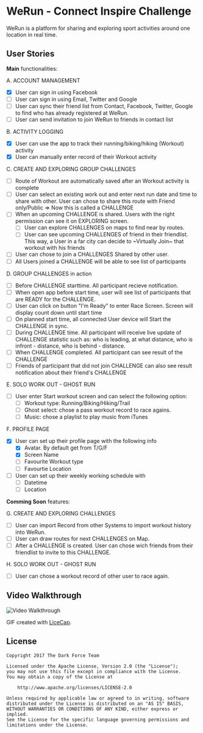# WeRun - Connect Inspire Challenge

WeRun is a platform for sharing and exploring sport activities around one location in real time.

## User Stories

**Main** functionalities:

A. ACCOUNT MANAGEMENT
- [x] User can sign in using Facebook
- [ ] User can sign in using Email, Twitter and Google
- [ ] User can sync their friend list from Contact, Facebook, Twitter, Google to find who has already registered at WeRun.
- [ ] User can send invitation to join WeRun to friends in contact list

B. ACTIVITY LOGGING
- [x] User can use the app to track their running/biking/hiking (Workout) activity
- [x] User can manually enter record of their Workout activity

C. CREATE AND EXPLORING GROUP CHALLENGES
- [ ] Route of Workout are automatically saved after an Workout activity is complete
- [ ] User can select an existing work out and enter next run date and time to share with other. User can chose to share this route with Friend only/Public => Now this is called a CHALLENGE
- [ ] When an upcoming CHALLENGE is shared. Users with the right permission can see it on EXPLORING screen.
    - [ ] User can explore CHALLENGES on maps to find near by routes.
    - [ ] User can see upcoming CHALLENGES of friend in their friendlist. This way, a User in a far city can decide to ~Virtually Join~ that workout with his friends 
- [ ] User can chose to join a CHALLENGES Shared by other user.
- [ ] All Users joined a CHALLENGE will be able to see list of participants

D. GROUP CHALLENGES in action
- [ ] Before CHALLENGE starttime. All participant recieve notification.
- [ ] When open app before start time, user will see list of participants that are READY for the CHALLENGE.
- [ ] User can click on button "I'm Ready" to enter Race Screen. Screen will display count down until start time
- [ ] On planned start time, all connected User device will Start the CHALLENGE in sync.
- [ ] During CHALLENGE time. All participant will receive live update of CHALLENGE statistic such as: who is leading, at what distance, who is infront - distance, who is behind - distance.
- [ ] When CHALLENGE completed. All participant can see result of the CHALLENGE
- [ ] Friends of participant that did not join CHALLENGE can also see result notification about their friend's CHALLENGE

E. SOLO WORK OUT - GHOST RUN
- [ ] User enter Start workout screen and can select the following option:
    - [ ] Workout type: Running/Biking/Hiking/Trail
    - [ ] Ghost select: chose a pass workout record to race agains.
    - [ ] Music: chose a playlist to play music from iTunes

F. PROFILE PAGE
- [x] User can set up their profile page with the following info
    - [x] Avatar. By default get from T/G/F
    - [x] Screen Name
    - [ ] Favourite Workout type
    - [ ] Favourtie Location
- [ ] User can set up their weekly working schedule with
    - [ ] Datetime
    - [ ] Location

**Comming Soon** features:

G. CREATE AND EXPLORING CHALLENGES
- [ ] User can import Record from other Systems to import workout history into WeRun.
- [ ] User can draw routes for next CHALLENGES on Map.
- [ ] After a CHALLENGE is created. User can chose wich friends from their friendlist to invite to this CHALLENGE.

H. SOLO WORK OUT - GHOST RUN
- [ ] User can chose a workout record of other user to race again.

## Video Walkthrough

<img src='https://i.imgur.com/EWSptFQ.gif' title='Video Walkthrough' width='' alt='Video Walkthrough' />

GIF created with [LiceCap](http://www.cockos.com/licecap/).

## License

    Copyright 2017 The Dark Force Team

    Licensed under the Apache License, Version 2.0 (the "License");
    you may not use this file except in compliance with the License.
    You may obtain a copy of the License at

        http://www.apache.org/licenses/LICENSE-2.0

    Unless required by applicable law or agreed to in writing, software
    distributed under the License is distributed on an "AS IS" BASIS,
    WITHOUT WARRANTIES OR CONDITIONS OF ANY KIND, either express or implied.
    See the License for the specific language governing permissions and
    limitations under the License.

